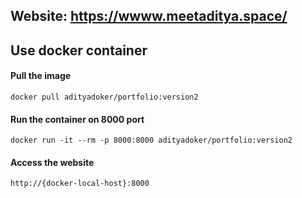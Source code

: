 ## Website: https://wwww.meetaditya.space/

## Use docker container 

#### Pull the image
```
docker pull adityadoker/portfolio:version2
```
#### Run the container on 8000 port
```
docker run -it --rm -p 8000:8000 adityadoker/portfolio:version2
```
#### Access the website
```
http://{docker-local-host}:8000
```
